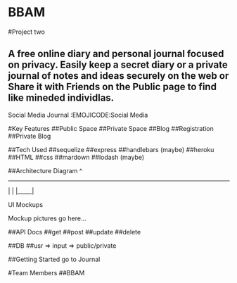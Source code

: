 # BBAM

#Project two

##  A free online diary and personal journal focused on privacy. Easily keep a secret diary or a private journal of notes and ideas securely on the web or Share it with Friends on the Public page to find like mineded individlas.
Social Media Journal :EMOJICODE:Social Media

#Key Features
##Public Space
##Private Space
##Blog
##Registration
##Private Blog

##Tech Used
##sequelize
##express
##handlebars (maybe)
##heroku
##HTML
##css
##mardown
##lodash (maybe)

##Architecture Diagram
   ^
_ _ _ _
|     |
|_____|

UI Mockups

Mockup pictures go here...

##API Docs
##get
##post
##update
##delete

##DB
##usr => input => public/private

##Getting Started
go to Journal

#Team Members
##BBAM

